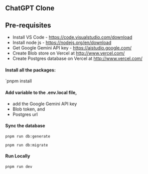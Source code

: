 ## ChatGPT Clone

## Pre-requisites

- Install VS Code - https://code.visualstudio.com/download
- Install node js - https://nodejs.org/en/download
- Get Google Gemini API key - https://aistudio.google.com/
- Create Blob store on Vercel at http://www.vercel.com/
- Create Postgres database on Vercel at http://www.vercel.com/

#### Install all the packages:

`pnpm install

#### Add variable to the .env.local file, 

- add the Google Gemini API key
- Blob token, and
- Postgres url

#### Sync the database

`pnpm run db:generate`

`pnpm run db:migrate`

#### Run Locally

`pnpm run dev`

